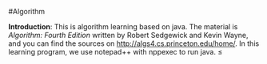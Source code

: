 #Algorithm

**Introduction**: This is algorithm learning based on java. The material is *Algorithm: Fourth Edition* written by Robert Sedgewick and Kevin Wayne, and you can find the sources on http://algs4.cs.princeton.edu/home/. In this learning program, we use notepad++ with nppexec to run java. $\leq$
